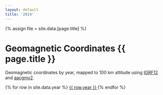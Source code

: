 ```yaml
---
layout: default
title: '2014'
---
```


{% assign file = site.data.[page.title] %}

# Geomagnetic Coordinates {{ page.title }}

Geomagnetic coordinates by year, mapped to 100 km altitude using [IGRF12][1] and [aacgmv2][2].

<div class="display compact" style="height:100%; width:100%; overflow:auto;">
{% for row in site.data.year %}
    <a href='./cgm_{{ row.year }}.html'>{{ row.year }} </a>
{% endfor %}

<br>
<br>
</div>

[back](./stations.md)

**Table can be organized by column and is searchable.**

<div class="display compact" style="height:100%; width:130%; font-size:	12px; overflow:auto;">

<table id="catalogue" class="display">
<thead>
<tr class="header">
<th style="font-size: 16px" data-sort>Array</th>
<th style="font-size: 16px">Code</th>
<th style="font-size: 16px">Name</th>
<th style="font-size: 16px">Lat</th>
<th style="font-size: 16px">Lon</th>
<th style="font-size: 16px">CGM Lat</th>
<th style="font-size: 16px">CGM Lon</th>
<th style="font-size: 16px">L Shell</th>
<th style="font-size: 16px">Magnetic Midnight (MLT)</th>


</tr>
</thead>
<tbody>


{% for row in file %}
  <tr>
  <td> {{ row.array }} </td>
  <td> {{ row.code }}</td>
  <td> {{ row.name}} </td>
  <td> {{ row.latitude | round: 2 }} </td>
  <td> {{ row.longitude }} </td>
  <td> {{ row.cgm_latitude }} </td>
  <td> {{ row.cgm_longitude }} </td>
  <td> {{ row.lshell }} </td>
  <td> {{ row.mlt_midnight }} </td>
  </tr>
{% endfor %}
</tbody>
</table>

</div>

<script src="https://ajax.googleapis.com/ajax/libs/jquery/1.12.4/jquery.min.js"></script>
<script type="text/javascript" charset="utf8" src="https://cdn.datatables.net/1.10.13/js/jquery.dataTables.min.js"></script>

<script type="text/javascript"
        src="https://cdn.mathjax.org/mathjax/latest/MathJax.js?config=TeX-AMS-MML_HTMLorMML">
</script>

<script>
 
$(document).ready(function() {
    $("#catalogue").dataTable( {
        paging: false,
        'data-sort': true,
        order: [[ 0, "desc" ], [3, "desc"]],
        stateSave: true,
        searching: true
    });
});
</script>




[1]: https://github.com/space-physics/igrf12
[2]: https://github.com/aburrell/aacgmv2
